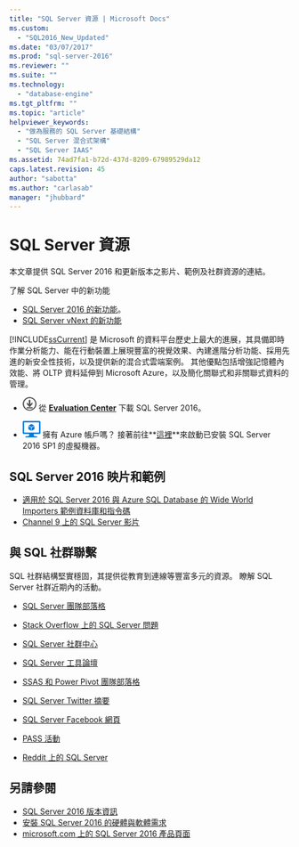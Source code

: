 ```yaml
---
title: "SQL Server 資源 | Microsoft Docs"
ms.custom: 
  - "SQL2016_New_Updated"
ms.date: "03/07/2017"
ms.prod: "sql-server-2016"
ms.reviewer: ""
ms.suite: ""
ms.technology: 
  - "database-engine"
ms.tgt_pltfrm: ""
ms.topic: "article"
helpviewer_keywords: 
  - "做為服務的 SQL Server 基礎結構"
  - "SQL Server 混合式架構"
  - "SQL Server IAAS"
ms.assetid: 74ad7fa1-b72d-437d-8209-67989529da12
caps.latest.revision: 45
author: "sabotta"
ms.author: "carlasab"
manager: "jhubbard"
---
```

# SQL Server 資源
  本文章提供 SQL Server 2016 和更新版本之影片、範例及社群資源的連結。  
  
 了解 SQL Server 中的新功能
 - [SQL Server 2016 的新功能](../sql-server/what-s-new-in-sql-server-2016.md)。
 - [SQL Server vNext 的新功能](../sql-server/what-s-new-in-sql-server-vnext.md)  
  
 [!INCLUDE[ssCurrent](../includes/sscurrent-md.md)] 是 Microsoft 的資料平台歷史上最大的進展，其具備即時作業分析能力、能在行動裝置上展現豐富的視覺效果、內建進階分析功能、採用先進的新安全性技術，以及提供新的混合式雲端案例。 其他優點包括增強記憶體內效能、將 OLTP 資料延伸到 Microsoft Azure，以及簡化關聯式和非關聯式資料的管理。  
  
-   [![從 Evaluation Center 下載](../analysis-services/media/download.png)](https://www.microsoft.com/en-us/evalcenter/evaluate-sql-server-2016) 從 **[Evaluation Center](https://www.microsoft.com/en-us/evalcenter/evaluate-sql-server-2016)** 下載 SQL Server 2016。  
  
- ![Azure 虛擬機器小型](../analysis-services/media/azure-virtual-machine-small.png) 擁有 Azure 帳戶嗎？  接著前往**[這裡](https://azure.microsoft.com/en-us/marketplace/partners/microsoft/sqlserver2016sp1standardwindowsserver2016/)**來啟動已安裝 SQL Server 2016 SP1 的虛擬機器。 
  
## <a name="sql-server-2016-videos-and-samples"></a>SQL Server 2016 映片和範例  
- [適用於 SQL Server 2016 與 Azure SQL Database 的 Wide World Importers 範例資料庫和指令碼](https://github.com/Microsoft/sql-server-samples)  
- [Channel 9 上的 SQL Server 影片](https://channel9.msdn.com/Search?term=SQL%20Server%202016)  
  
##  <a name="a-namecommunitya-connect-with-the-sql-community"></a><a name="community"></a> 與 SQL 社群聯繫  
 SQL 社群結構堅實穩固，其提供從教育到連線等豐富多元的資源。 瞭解 SQL Server 社群近期內的活動。  
  
-   [SQL Server 團隊部落格](http://blogs.technet.com/b/dataplatforminsider/)  
  
-   [Stack Overflow 上的 SQL Server 問題](http://stackoverflow.com/questions/tagged/sql-server)  
  
-   [SQL Server 社群中心](http://www.microsoft.com/sqlserver/2008/en/us/community.aspx)  
  
-   [SQL Server 工具論壇](https://social.technet.microsoft.com/Forums/sqlserver/en-US/home?forum=sqltools)  
  
-   [SSAS 和 Power Pivot 團隊部落格](http://blogs.msdn.com/powerpivot/default.aspx)  
  
-   [SQL Server Twitter 摘要](http://twitter.com/ms_sql_server)  
  
-   [SQL Server Facebook 網頁](http://www.facebook.com/sqlserver)  
  
-   [PASS 活動](http://www.sqlpass.org/Events.aspx)  
  
-   [Reddit 上的 SQL Server](https://www.reddit.com/r/sqlserver)  
  
## <a name="see-also"></a>另請參閱
- [SQL Server 2016 版本資訊](../sql-server/sql-server-2016-release-notes.md)
- [安裝 SQL Server 2016 的硬體與軟體需求](../sql-server/install/hardware-and-software-requirements-for-installing-sql-server-2016.md)
 -  [microsoft.com 上的 SQL Server 2016 產品頁面](http://www.microsoft.com/en-us/server-cloud/products/sql-server-2016/)  
  
  